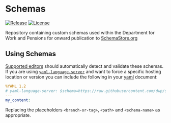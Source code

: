 # Schemas

[![Release][repo-current-release-image]][repo-url]
[![License][license-image]][license-url]

Repository containing custom schemas used within the Department for Work and Pensions for onward publication to [SchemaStore.org][schema-store]

## Using Schemas

[Supported editors][supported-editors] should automatically detect and validate these schemas. If you are using [`yaml-language-server`][yaml-language-server] and want to force a specific hosting location or version you can include the following in your [yaml][yaml] document:

```yaml
%YAML 1.2
# yaml-language-server: $schema=https://raw.githubusercontent.com/dwp/schemas/blob/<branch-or-tag>/<path>/<schema-name>.json
---
my_content:
```

Replacing the placeholders `<branch-or-tag>`, `<path>` and `<schema-name>` as appropriate.

<!---

## Available Schemas

### `schema-name.json`

--->

[license-image]: https://img.shields.io/badge/license-ISC-green
[license-url]: https://opensource.org/licenses/ISC
[repo-current-release-image]: https://img.shields.io/github/v/tag/dwp/schemas?include_prereleases
[repo-url]: https://github.com/dwp/schemas
[schema-store]: https://www.schemastore.org/json/
[supported-editors]: http://json-schema.org/implementations.html#editors
[yaml]: https://wikipedia.org/wiki/YAML
[yaml-language-server]: https://github.com/redhat-developer/yaml-language-server
